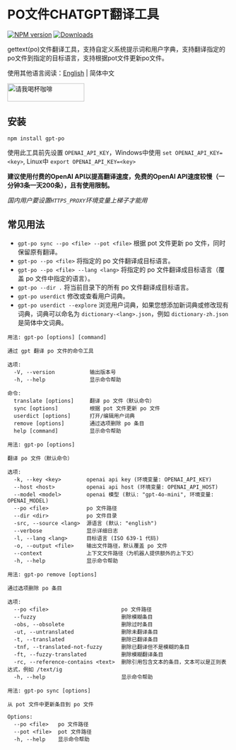 # PO文件CHATGPT翻译工具

[![NPM version](https://img.shields.io/npm/v/gpt-po.svg)](https://npmjs.org/package/gpt-po)
[![Downloads](https://img.shields.io/npm/dm/gpt-po.svg)](https://npmjs.org/package/gpt-po)

gettext(po)文件翻译工具，支持自定义系统提示词和用户字典，支持翻译指定的po文件到指定的目标语言，支持根据pot文件更新po文件。

使用其他语言阅读：[English](./README.md) | 简体中文

<a href="https://buymeacoffee.com/ryanhex" target="_blank"><img src="https://cdn.buymeacoffee.com/buttons/default-red.png" alt="请我喝杯咖啡" height="41" width="174"></a>

## 安装

```
npm install gpt-po
```

使用此工具前先设置 `OPENAI_API_KEY`，Windows中使用 `set OPENAI_API_KEY=<key>`, Linux中 `export OPENAI_API_KEY=<key>`

**建议使用付费的OpenAI API以提高翻译速度，免费的OpenAI API速度较慢（一分钟3条一天200条），且有使用限制。**

*国内用户要设置`HTTPS_PROXY`环境变量上梯子才能用*

## 常见用法

- `gpt-po sync --po <file> --pot <file>` 根据 pot 文件更新 po 文件，同时保留原有翻译。
- `gpt-po --po <file>` 将指定的 po 文件翻译成目标语言。
- `gpt-po --po <file> --lang <lang>` 将指定的 po 文件翻译成目标语言（覆盖 po 文件中指定的语言）。
- `gpt-po --dir .` 将当前目录下的所有 po 文件翻译成目标语言。
- `gpt-po userdict` 修改或查看用户词典。
- `gpt-po userdict --explore` 浏览用户词典，如果您想添加新词典或修改现有词典，词典可以命名为 `dictionary-<lang>.json`，例如 `dictionary-zh.json` 是简体中文词典。

```
用法: gpt-po [options] [command]

通过 gpt 翻译 po 文件的命令工具

选项:
  -V, --version           输出版本号
  -h, --help              显示命令帮助

命令:
  translate [options]     翻译 po 文件（默认命令）
  sync [options]          根据 pot 文件更新 po 文件
  userdict [options]      打开/编辑用户词典
  remove [options]        通过选项删除 po 条目
  help [command]          显示命令帮助
```

```
用法: gpt-po [options]

翻译 po 文件（默认命令）

选项:
  -k, --key <key>        openai api key (环境变量: OPENAI_API_KEY)
  --host <host>          openai api host (环境变量: OPENAI_API_HOST)
  --model <model>        openai 模型 (默认: "gpt-4o-mini", 环境变量: OPENAI_MODEL)
  --po <file>            po 文件路径
  --dir <dir>            po 文件目录
  -src, --source <lang>  源语言 (默认: "english")
  --verbose              显示详细日志
  -l, --lang <lang>      目标语言 (ISO 639-1 代码)
  -o, --output <file>    输出文件路径，默认覆盖 po 文件
  --context              上下文文件路径（为机器人提供额外的上下文）
  -h, --help             显示命令帮助
```

```
用法: gpt-po remove [options]

通过选项删除 po 条目

选项:
  --po <file>                       po 文件路径
  --fuzzy                           删除模糊条目
  -obs, --obsolete                  删除过时条目
  -ut, --untranslated               删除未翻译条目
  -t, --translated                  删除已翻译条目
  -tnf, --translated-not-fuzzy      删除已翻译但不是模糊的条目
  -ft, --fuzzy-translated           删除模糊翻译条目
  -rc, --reference-contains <text>  删除引用包含文本的条目，文本可以是正则表达式，例如 /text/ig
  -h, --help                        显示命令帮助
```

```
用法: gpt-po sync [options]

从 pot 文件中更新条目到 po 文件

Options:
  --po <file>   po 文件路径
  --pot <file>  pot 文件路径
  -h, --help    显示命令帮助
```
